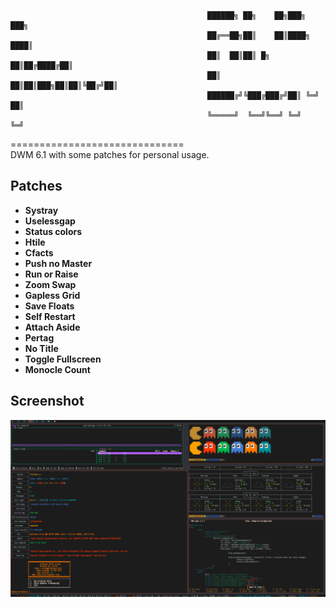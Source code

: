 ```
											██████╗ ██╗    ██╗███╗   ███╗
											██╔══██╗██║    ██║████╗ ████║
											██║  ██║██║ █╗ ██║██╔████╔██║
											██║  ██║██║███╗██║██║╚██╔╝██║
											██████╔╝╚███╔███╔╝██║ ╚═╝ ██║
											╚═════╝  ╚══╝╚══╝ ╚═╝     ╚═╝
```
==============================  
DWM 6.1 with some patches for personal usage.  
  
    
Patches
----------------------------
* **Systray**
* **Uselessgap**
* **Status colors**
* **Htile**
* **Cfacts**
* **Push no Master**
* **Run or Raise**
* **Zoom Swap**
* **Gapless Grid**
* **Save Floats**
* **Self Restart**
* **Attach Aside**
* **Pertag**
* **No Title**
* **Toggle Fullscreen**
* **Monocle Count**
  
Screenshot
----------------------------
![Screenshot](/screenshot.png)
